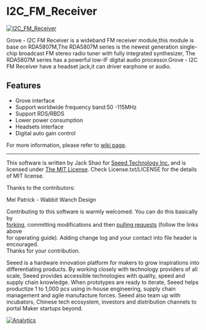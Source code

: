 # I2C_FM_Receiver


[![I2C_FM_Receiver](https://statics3.seeedstudio.com/product/Grove%20I2C%20FM_01.jpg)](https://www.seeedstudio.com/Grove-I2C-FM-Receiver-p-1953.html)

Grove - I2C FM Receiver is a wideband FM receiver module,this module is base on RDA5807M,The RDA5807M series is the newest generation single-chip broadcast FM stereo radio tuner with fully integrated synthesizer, The RDA5807M series has a powerful low-IF digital audio processor.Grove - I2C FM Receiver have a headset jack,it can driver earphone or audio. 

## Features

- Grove interface
- Support worldwide frequency band:50 -115MHz
- Support RDS/RBDS
- Lower power consumption
- Headsets interface
- Digital auto gain control



For more information, please refer to [wiki page](http://www.seeedstudio.com/wiki/Grove_-_I2C_FM_Receiver).

    
----

This software is written by Jack Shao for [Seeed Technology Inc.](http://www.seeed.cc) and is licensed under [The MIT License](http://opensource.org/licenses/mit-license.php). Check License.txt/LICENSE for the details of MIT license.<br>

Thanks to the contributors:

Mel Patrick - Wabbit Wanch Design

Contributing to this software is warmly welcomed. You can do this basically by<br>
[forking](https://help.github.com/articles/fork-a-repo), committing modifications and then [pulling requests](https://help.github.com/articles/using-pull-requests) (follow the links above<br>
for operating guide). Adding change log and your contact into file header is encouraged.<br>
Thanks for your contribution.

Seeed is a hardware innovation platform for makers to grow inspirations into differentiating products. By working closely with technology providers of all scale, Seeed provides accessible technologies with quality, speed and supply chain knowledge. When prototypes are ready to iterate, Seeed helps productize 1 to 1,000 pcs using in-house engineering, supply chain management and agile manufacture forces. Seeed also team up with incubators, Chinese tech ecosystem, investors and distribution channels to portal Maker startups beyond.

[![Analytics](https://ga-beacon.appspot.com/UA-46589105-3/I2C_FM_Receiver)](https://github.com/igrigorik/ga-beacon)







